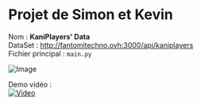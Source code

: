 # Projet de Simon et Kevin

Nom : **KaniPlayers' Data**<br>
DataSet : http://fantomitechno.ovh:3000/api/kaniplayers<br>
Fichier principal : `main.py`

![Image](https://i.imgur.com/VlR07vc.png)

Demo vidéo :<br>
[![Video](https://img.youtube.com/vi/44MAgGfzYU8/0.jpg)](https://www.youtube.com/watch?v=44MAgGfzYU8)